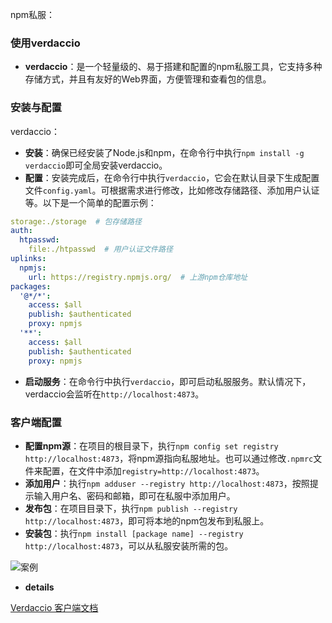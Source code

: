 npm私服：

### 使用verdaccio
- **verdaccio**：是一个轻量级的、易于搭建和配置的npm私服工具，它支持多种存储方式，并且有友好的Web界面，方便管理和查看包的信息。

### 安装与配置
verdaccio：
- **安装**：确保已经安装了Node.js和npm，在命令行中执行`npm install -g verdaccio`即可全局安装verdaccio。
- **配置**：安装完成后，在命令行中执行`verdaccio`，它会在默认目录下生成配置文件`config.yaml`。可根据需求进行修改，比如修改存储路径、添加用户认证等。以下是一个简单的配置示例：
```yaml
storage:./storage  # 包存储路径
auth:
  htpasswd:
    file:./htpasswd  # 用户认证文件路径
uplinks:
  npmjs:
    url: https://registry.npmjs.org/  # 上游npm仓库地址
packages:
  '@*/*':
    access: $all
    publish: $authenticated
    proxy: npmjs
  '**':
    access: $all
    publish: $authenticated
    proxy: npmjs
```
- **启动服务**：在命令行中执行`verdaccio`，即可启动私服服务。默认情况下，verdaccio会监听在`http://localhost:4873`。

### 客户端配置
- **配置npm源**：在项目的根目录下，执行`npm config set registry http://localhost:4873`，将npm源指向私服地址。也可以通过修改`.npmrc`文件来配置，在文件中添加`registry=http://localhost:4873`。
- **添加用户**：执行`npm adduser --registry http://localhost:4873`，按照提示输入用户名、密码和邮箱，即可在私服中添加用户。
- **发布包**：在项目目录下，执行`npm publish --registry http://localhost:4873`，即可将本地的npm包发布到私服上。
- **安装包**：执行`npm install [package name] --registry http://localhost:4873`，可以从私服安装所需的包。


![案例](/public/verdaccio.png)
- **details**

[Verdaccio 客户端文档](https://verdaccio.org/zh-cn/docs/cli-registry/)